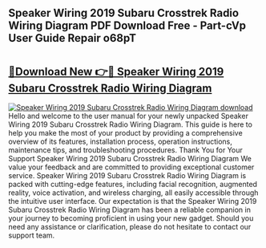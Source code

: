 ## Speaker Wiring 2019 Subaru Crosstrek Radio Wiring Diagram PDF Download Free - Part-cVp User Guide Repair o68pT

# <h2><a href="http://dfsoriq.blite.top/?on=Speaker+Wiring+2019+Subaru+Crosstrek+Radio+Wiring+Diagram">🔗Download New 👉🔴 Speaker Wiring 2019 Subaru Crosstrek Radio Wiring Diagram</a></h2>

[![Speaker Wiring 2019 Subaru Crosstrek Radio Wiring Diagram download](https://i.imgur.com/lujVjoI.png)](http://dfsoriq.blite.top/?on=Speaker+Wiring+2019+Subaru+Crosstrek+Radio+Wiring+Diagram)
Hello and welcome to the user manual for your newly unpacked Speaker Wiring 2019 Subaru Crosstrek Radio Wiring Diagram. This guide is here to help you make the most of your product by providing a comprehensive overview of its features, installation process, operation instructions, maintenance tips, and troubleshooting procedures. Thank You for Your Support Speaker Wiring 2019 Subaru Crosstrek Radio Wiring Diagram We value your feedback and are committed to providing exceptional customer service. Speaker Wiring 2019 Subaru Crosstrek Radio Wiring Diagram is packed with cutting-edge features, including facial recognition, augmented reality, voice activation, and wireless charging, all easily accessible through the intuitive user interface. Our expectation is that the Speaker Wiring 2019 Subaru Crosstrek Radio Wiring Diagram has been a reliable companion in your journey to becoming proficient in using your new gadget. Should you need any assistance or clarification, please do not hesitate to contact our support team.

